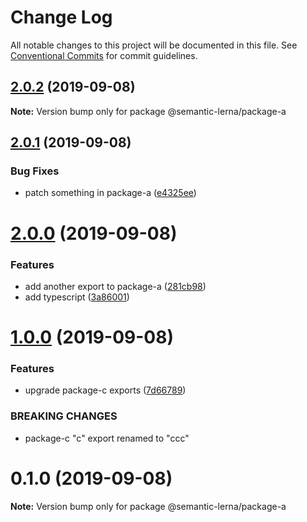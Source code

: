 # Change Log

All notable changes to this project will be documented in this file.
See [Conventional Commits](https://conventionalcommits.org) for commit guidelines.

## [2.0.2](https://github.com/farism/semantic-lerna/compare/v2.0.1...v2.0.2) (2019-09-08)

**Note:** Version bump only for package @semantic-lerna/package-a





## [2.0.1](https://github.com/farism/semantic-lerna/compare/v2.0.0...v2.0.1) (2019-09-08)


### Bug Fixes

* patch something in package-a ([e4325ee](https://github.com/farism/semantic-lerna/commit/e4325ee))





# [2.0.0](https://github.com/farism/semantic-lerna/compare/v1.0.0...v2.0.0) (2019-09-08)


### Features

* add another export to package-a ([281cb98](https://github.com/farism/semantic-lerna/commit/281cb98))
* add typescript ([3a86001](https://github.com/farism/semantic-lerna/commit/3a86001))





# [1.0.0](https://github.com/farism/semantic-lerna/compare/v0.1.0...v1.0.0) (2019-09-08)


### Features

* upgrade package-c exports ([7d66789](https://github.com/farism/semantic-lerna/commit/7d66789))


### BREAKING CHANGES

* package-c "c" export renamed to "ccc"





# 0.1.0 (2019-09-08)

**Note:** Version bump only for package @semantic-lerna/package-a
